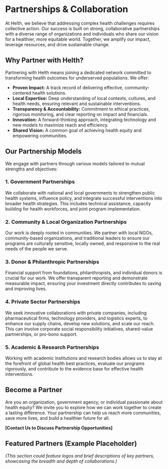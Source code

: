 # Partnerships & Collaboration

At Helth, we believe that addressing complex health challenges requires collective action. Our success is built on strong, collaborative partnerships with a diverse range of organizations and individuals who share our vision for a healthier, more equitable world. Together, we amplify our impact, leverage resources, and drive sustainable change.

## Why Partner with Helth?

Partnering with Helth means joining a dedicated network committed to transforming health outcomes for underserved populations. We offer:

*   **Proven Impact:** A track record of delivering effective, community-centered health solutions.
*   **Local Expertise:** Deep understanding of local contexts, cultures, and health needs, ensuring relevant and sustainable interventions.
*   **Transparency & Accountability:** Commitment to ethical practices, rigorous monitoring, and clear reporting on impact and financials.
*   **Innovation:** A forward-thinking approach, integrating technology and new models to maximize reach and efficiency.
*   **Shared Vision:** A common goal of achieving health equity and empowering communities.

## Our Partnership Models

We engage with partners through various models tailored to mutual strengths and objectives:

### 1. Government Partnerships
We collaborate with national and local governments to strengthen public health systems, influence policy, and integrate successful interventions into broader health strategies. This includes technical assistance, capacity building for health workforces, and joint program implementation.

### 2. Community & Local Organization Partnerships
Our work is deeply rooted in communities. We partner with local NGOs, community-based organizations, and traditional leaders to ensure our programs are culturally sensitive, locally owned, and responsive to the real needs of the people we serve.

### 3. Donor & Philanthropic Partnerships
Financial support from foundations, philanthropists, and individual donors is crucial for our work. We offer transparent reporting and demonstrate measurable impact, ensuring your investment directly contributes to saving and improving lives.

### 4. Private Sector Partnerships
We seek innovative collaborations with private companies, including pharmaceutical firms, technology providers, and logistics experts, to enhance our supply chains, develop new solutions, and scale our reach. This can involve corporate social responsibility initiatives, shared-value partnerships, or pro-bono support.

### 5. Academic & Research Partnerships
Working with academic institutions and research bodies allows us to stay at the forefront of global health best practices, evaluate our programs rigorously, and contribute to the evidence base for effective health interventions.

## Become a Partner

Are you an organization, government agency, or individual passionate about health equity? We invite you to explore how we can work together to create a lasting difference. Your partnership can help us reach more communities, save more lives, and build a healthier future for all.

**[Contact Us to Discuss Partnership Opportunities]**

## Featured Partners (Example Placeholder)

*(This section could feature logos and brief descriptions of key partners, showcasing the breadth and depth of collaborations.)*
